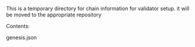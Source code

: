 This is a temporary directory for chain information for validator setup. it will be moved to the appropriate repository

Contents:

genesis.json
